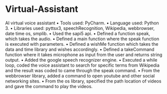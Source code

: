 # Virtual-Assistant
AI virtual voice assistant
•	Tools used: PyCharm.
•	Language used: Python 3.
•	Libraries used: pyttsx3, speechRecognition, Wikipedia, webbrowser, date time os, smplib.
•	Used the sapi5 api.
•	Defined a function speak, which takes the audio.
•	Defined a main function where the speak function is executed with parameters.
•	Defined a wishMe function which takes the data and time library and wishes accordingly.
•	Defined a takeCommand function where it takes microphone as input from the user and returns string output.
•	Added the google speech recognizer engine.
•	Executed a while loop, coded the voice assistant to search for specific terms from Wikipedia and the result was coded to came through the speak command.
•	From the webbrowser library, added a command to open youtube and other social networking sites.
•	From the os library, specified the path location of videos and gave the command to play the videos.
